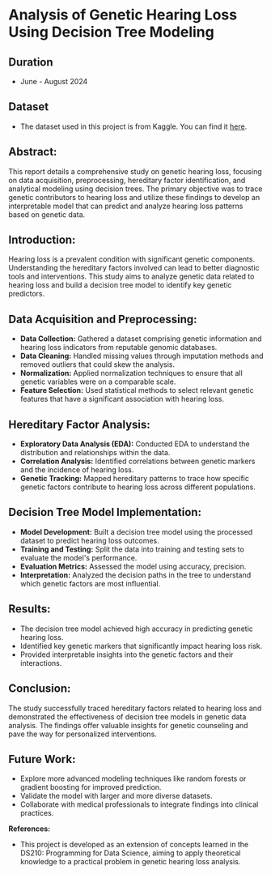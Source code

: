 # Analysis of Genetic Hearing Loss Using Decision Tree Modeling
## **Duration**
  - June - August 2024
## **Dataset**

  - The dataset used in this project is from Kaggle. You can find it [here]( https://www.kaggle.com/datasets/saurabhshahane/genetic-diagnosis-using-machine-learning).

## **Abstract:**

This report details a comprehensive study on genetic hearing loss, focusing on data acquisition, preprocessing, hereditary factor identification, and analytical modeling using decision trees. The primary objective was to trace genetic contributors to hearing loss and utilize these findings to develop an interpretable model that can predict and analyze hearing loss patterns based on genetic data.

## **Introduction:**

Hearing loss is a prevalent condition with significant genetic components. Understanding the hereditary factors involved can lead to better diagnostic tools and interventions. This study aims to analyze genetic data related to hearing loss and build a decision tree model to identify key genetic predictors.

## **Data Acquisition and Preprocessing:**

- **Data Collection:** Gathered a dataset comprising genetic information and hearing loss indicators from reputable genomic databases.
- **Data Cleaning:** Handled missing values through imputation methods and removed outliers that could skew the analysis.
- **Normalization:** Applied normalization techniques to ensure that all genetic variables were on a comparable scale.
- **Feature Selection:** Used statistical methods to select relevant genetic features that have a significant association with hearing loss.

## **Hereditary Factor Analysis:**

- **Exploratory Data Analysis (EDA):** Conducted EDA to understand the distribution and relationships within the data.
- **Correlation Analysis:** Identified correlations between genetic markers and the incidence of hearing loss.
- **Genetic Tracking:** Mapped hereditary patterns to trace how specific genetic factors contribute to hearing loss across different populations.

## **Decision Tree Model Implementation:**

- **Model Development:** Built a decision tree model using the processed dataset to predict hearing loss outcomes.
- **Training and Testing:** Split the data into training and testing sets to evaluate the model's performance.
- **Evaluation Metrics:** Assessed the model using accuracy, precision.
- **Interpretation:** Analyzed the decision paths in the tree to understand which genetic factors are most influential.

## **Results:**

- The decision tree model achieved high accuracy in predicting genetic hearing loss.
- Identified key genetic markers that significantly impact hearing loss risk.
- Provided interpretable insights into the genetic factors and their interactions.

## **Conclusion:**

The study successfully traced hereditary factors related to hearing loss and demonstrated the effectiveness of decision tree models in genetic data analysis. The findings offer valuable insights for genetic counseling and pave the way for personalized interventions.

## **Future Work:**

- Explore more advanced modeling techniques like random forests or gradient boosting for improved prediction.
- Validate the model with larger and more diverse datasets.
- Collaborate with medical professionals to integrate findings into clinical practices.

**References:**

- This project is developed as an extension of concepts learned in the DS210: Programming for Data Science, aiming to apply theoretical knowledge to a practical problem in genetic hearing loss analysis.
